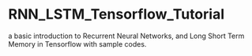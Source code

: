 # RNN_LSTM_Tensorflow_Tutorial
a basic introduction to Recurrent Neural Networks, and Long Short Term Memory in Tensorflow with sample codes.
